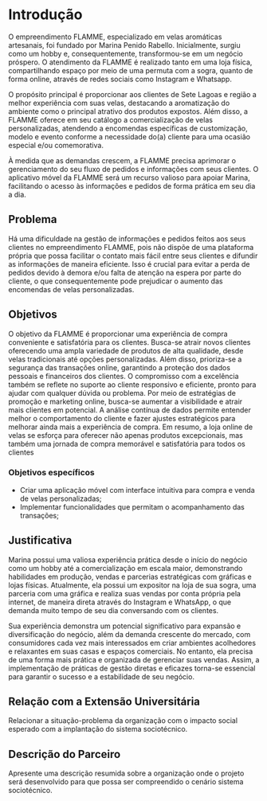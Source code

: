 # Introdução

O empreendimento FLAMME, especializado em velas aromáticas artesanais, foi fundado por Marina Penido Rabello. Inicialmente, surgiu como um hobby e, consequentemente, transformou-se em um negócio próspero. O atendimento da FLAMME é realizado tanto em uma loja física, compartilhando espaço por meio de uma permuta com a sogra, quanto de forma online, através de redes sociais como Instagram e Whatsapp.

O propósito principal é proporcionar aos clientes de Sete Lagoas e região a melhor experiência com suas velas, destacando a aromatização do ambiente como o principal atrativo dos produtos expostos. Além disso, a FLAMME oferece em seu catálogo a comercialização de velas personalizadas, atendendo a encomendas específicas de customização, modelo e evento conforme a necessidade do(a) cliente para uma ocasião especial e/ou comemorativa.

À medida que as demandas crescem, a FLAMME precisa aprimorar o gerenciamento do seu fluxo de pedidos e informações com seus clientes. O aplicativo móvel da FLAMME será um recurso valioso para apoiar Marina, facilitando o acesso às informações e pedidos de forma prática em seu dia a dia.


## Problema

Há uma dificuldade na gestão de informações e pedidos feitos aos seus clientes no empreendimento FLAMME, pois não dispõe de uma plataforma própria que possa facilitar o contato mais fácil entre seus clientes e difundir as informações de maneira eficiente. Isso é crucial para evitar a perda de pedidos devido à demora e/ou falta de atenção na espera por parte do cliente, o que consequentemente pode prejudicar o aumento das encomendas de velas personalizadas.

## Objetivos

O objetivo da FLAMME é proporcionar uma experiência de compra conveniente e satisfatória para os clientes. Busca-se atrair novos clientes oferecendo uma ampla variedade de produtos de alta qualidade, desde velas tradicionais até opções personalizadas. Além disso, prioriza-se a segurança das transações online, garantindo a proteção dos dados pessoais e financeiros dos clientes. O compromisso com a excelência também se reflete no suporte ao cliente responsivo e eficiente, pronto para ajudar com qualquer dúvida ou problema. Por meio de estratégias de promoção e marketing online, busca-se aumentar a visibilidade e atrair mais clientes em potencial. A análise contínua de dados permite entender melhor o comportamento do cliente e fazer ajustes estratégicos para melhorar ainda mais a experiência de compra. Em resumo, a loja online de velas se esforça para oferecer não apenas produtos excepcionais, mas também uma jornada de compra memorável e satisfatória para todos os clientes

### Objetivos específicos

- Criar uma aplicação móvel com interface intuitiva para compra e venda de velas personalizadas;
- Implementar funcionalidades que permitam o acompanhamento das transações;


## Justificativa

Marina possui uma valiosa experiência prática desde o início do negócio como um hobby até a comercialização em escala maior, demonstrando habilidades em produção, vendas e parcerias estratégicas com gráficas e lojas físicas. Atualmente, ela possui um expositor na loja de sua sogra, uma parceria com uma gráfica e realiza suas vendas por conta própria pela internet, de maneira direta através do Instagram e WhatsApp, o que demanda muito tempo de seu dia conversando com os clientes.

Sua experiência demonstra um potencial significativo para expansão e diversificação do negócio, além da demanda crescente do mercado, com consumidores cada vez mais interessados em criar ambientes acolhedores e relaxantes em suas casas e espaços comerciais. No entanto, ela precisa de uma forma mais prática e organizada de gerenciar suas vendas. Assim, a implementação de práticas de gestão diretas e eficazes torna-se essencial para garantir o sucesso e a estabilidade de seu negócio.

## Relação com a Extensão Universitária

Relacionar a situação-problema da organização com o impacto social esperado com a implantação do sistema sociotécnico.

## Descrição do Parceiro

Apresente uma descrição resumida sobre a organização onde o projeto será desenvolvido para que possa ser compreendido o cenário sistema sociotécnico.
